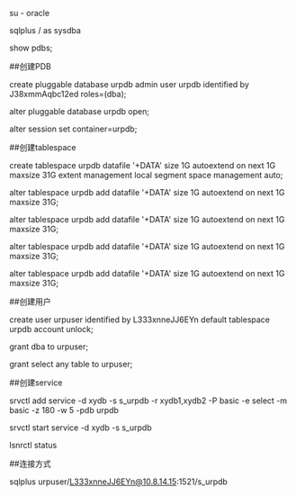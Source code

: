 su - oracle

sqlplus / as sysdba

show pdbs;



##创建PDB

create pluggable database urpdb admin user urpdb identified by J38xmmAqbc12ed roles=(dba);

alter pluggable database urpdb open;

alter session set container=urpdb;

##创建tablespace

create tablespace urpdb datafile '+DATA' size 1G autoextend on next 1G maxsize 31G extent management local segment space management auto;

alter tablespace urpdb add datafile '+DATA' size 1G autoextend on next 1G maxsize 31G;

alter tablespace urpdb add datafile '+DATA' size 1G autoextend on next 1G maxsize 31G;

alter tablespace urpdb add datafile '+DATA' size 1G autoextend on next 1G maxsize 31G;

alter tablespace urpdb add datafile '+DATA' size 1G autoextend on next 1G maxsize 31G;

##创建用户

create user urpuser identified by L333xnneJJ6EYn default tablespace urpdb account unlock;

grant dba to urpuser;

grant select any table to urpuser;

##创建service

srvctl add service -d xydb -s s_urpdb -r xydb1,xydb2 -P basic -e select -m basic -z 180 -w 5 -pdb urpdb

srvctl start service -d xydb -s s_urpdb

 lsnrctl status 



##连接方式

sqlplus urpuser/L333xnneJJ6EYn@10.8.14.15:1521/s_urpdb
